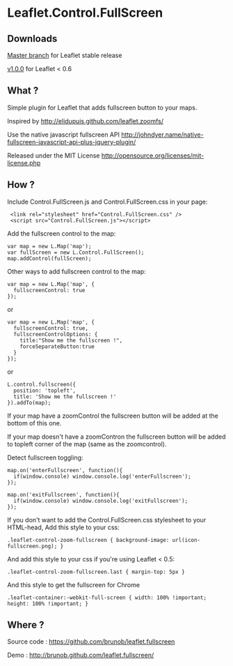 Leaflet.Control.FullScreen
============

Downloads
------

[Master branch](https://github.com/brunob/leaflet.fullscreen/archive/master.zip) for Leaflet stable release

[v1.0.0](https://github.com/brunob/leaflet.fullscreen/archive/1.0.0.zip) for Leaflet < 0.6

What ?
------

Simple plugin for Leaflet that adds fullscreen button to your maps.

Inspired by http://elidupuis.github.com/leaflet.zoomfs/

Use the native javascript fullscreen API http://johndyer.name/native-fullscreen-javascript-api-plus-jquery-plugin/

Released under the MIT License http://opensource.org/licenses/mit-license.php

How ?
------

Include Control.FullScreen.js and Control.FullScreen.css in your page:

```
 <link rel="stylesheet" href="Control.FullScreen.css" />
 <script src="Control.FullScreen.js"></script>
```

Add the fullscreen control to the map:

```
var map = new L.Map('map');
var fullScreen = new L.Control.FullScreen(); 
map.addControl(fullScreen);
```

Other ways to add fullscreen control to the map:

```
var map = new L.Map('map', {
  fullscreenControl: true
});
```

or

```
var map = new L.Map('map', {
  fullscreenControl: true,
  fullscreenControlOptions: {
    title:"Show me the fullscreen !",
    forceSeparateButton:true
  }
});
```

or


```
L.control.fullscreen({
  position: 'topleft',
  title: 'Show me the fullscreen !'
}).addTo(map);
```

If your map have a zoomControl the fullscreen button will be added at the bottom of this one.

If your map doesn't have a zoomContron the fullscreen button will be added to topleft corner of the map (same as the zoomcontrol).

Detect fullscreen toggling:

```
map.on('enterFullscreen', function(){
  if(window.console) window.console.log('enterFullscreen');
});

map.on('exitFullscreen', function(){
  if(window.console) window.console.log('exitFullscreen');
});
```

If you don't want to add the Control.FullScreen.css stylesheet to your
HTML-head, Add this style to your css:

```
.leaflet-control-zoom-fullscreen { background-image: url(icon-fullscreen.png); }
```

And add this style to your css if you're using Leaflet < 0.5:

```
.leaflet-control-zoom-fullscreen.last { margin-top: 5px }
```

And this style to get the fullscreen for Chrome
```
.leaflet-container:-webkit-full-screen { width: 100% !important; height: 100% !important; }
```

Where ?
------

Source code : https://github.com/brunob/leaflet.fullscreen

Demo : http://brunob.github.com/leaflet.fullscreen/
